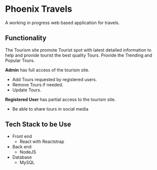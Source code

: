 # Phoenix Travels

A working in progress web based application for travels.

## Functionality

The Tourism site promote Tourist spot with latest detailed information to help and provide tourist the best quality Tours.
Provide the Trending and Popular Tours.

**Admin**
has full access of the tourism site.

- Add Tours requested by registered users.
- Remove Tours if needed.
- Update Tours.

**Registered User**
has partial access to the tourism site.

- Be able to share tours in social media


## Tech Stack to be Use

- Front end
  - React with Reactstrap
- Back end
  - NodeJS
- Database
  - MySQL

